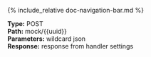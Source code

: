 {% include_relative doc-navigation-bar.md %}

**Type:** POST<br>
**Path:** mock/\{\{uuid\}\}<br>
**Parameters:** wildcard json<br>
**Response:** response from handler settings
